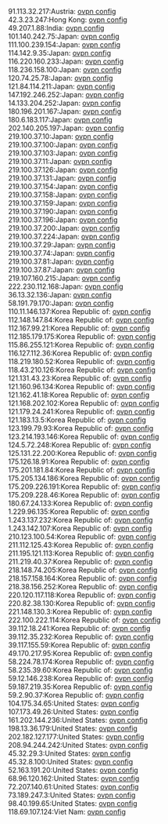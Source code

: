91.113.32.217:Austria: [ovpn config](vpn/91_113_32_217.ovpn)  
42.3.23.247:Hong Kong: [ovpn config](vpn/42_3_23_247.ovpn)  
49.207.1.88:India: [ovpn config](vpn/49_207_1_88.ovpn)  
101.140.242.75:Japan: [ovpn config](vpn/101_140_242_75.ovpn)  
111.100.239.154:Japan: [ovpn config](vpn/111_100_239_154.ovpn)  
114.142.9.35:Japan: [ovpn config](vpn/114_142_9_35.ovpn)  
116.220.160.233:Japan: [ovpn config](vpn/116_220_160_233.ovpn)  
118.236.158.100:Japan: [ovpn config](vpn/118_236_158_100.ovpn)  
120.74.25.78:Japan: [ovpn config](vpn/120_74_25_78.ovpn)  
121.84.114.211:Japan: [ovpn config](vpn/121_84_114_211.ovpn)  
147.192.246.252:Japan: [ovpn config](vpn/147_192_246_252.ovpn)  
14.133.204.252:Japan: [ovpn config](vpn/14_133_204_252.ovpn)  
180.196.201.167:Japan: [ovpn config](vpn/180_196_201_167.ovpn)  
180.6.183.117:Japan: [ovpn config](vpn/180_6_183_117.ovpn)  
202.140.205.197:Japan: [ovpn config](vpn/202_140_205_197.ovpn)  
219.100.37.10:Japan: [ovpn config](vpn/219_100_37_10.ovpn)  
219.100.37.100:Japan: [ovpn config](vpn/219_100_37_100.ovpn)  
219.100.37.103:Japan: [ovpn config](vpn/219_100_37_103.ovpn)  
219.100.37.11:Japan: [ovpn config](vpn/219_100_37_11.ovpn)  
219.100.37.126:Japan: [ovpn config](vpn/219_100_37_126.ovpn)  
219.100.37.131:Japan: [ovpn config](vpn/219_100_37_131.ovpn)  
219.100.37.154:Japan: [ovpn config](vpn/219_100_37_154.ovpn)  
219.100.37.158:Japan: [ovpn config](vpn/219_100_37_158.ovpn)  
219.100.37.159:Japan: [ovpn config](vpn/219_100_37_159.ovpn)  
219.100.37.190:Japan: [ovpn config](vpn/219_100_37_190.ovpn)  
219.100.37.196:Japan: [ovpn config](vpn/219_100_37_196.ovpn)  
219.100.37.200:Japan: [ovpn config](vpn/219_100_37_200.ovpn)  
219.100.37.224:Japan: [ovpn config](vpn/219_100_37_224.ovpn)  
219.100.37.29:Japan: [ovpn config](vpn/219_100_37_29.ovpn)  
219.100.37.74:Japan: [ovpn config](vpn/219_100_37_74.ovpn)  
219.100.37.81:Japan: [ovpn config](vpn/219_100_37_81.ovpn)  
219.100.37.87:Japan: [ovpn config](vpn/219_100_37_87.ovpn)  
219.107.160.215:Japan: [ovpn config](vpn/219_107_160_215.ovpn)  
222.230.112.168:Japan: [ovpn config](vpn/222_230_112_168.ovpn)  
36.13.32.136:Japan: [ovpn config](vpn/36_13_32_136.ovpn)  
58.191.79.170:Japan: [ovpn config](vpn/58_191_79_170.ovpn)  
110.11.146.137:Korea Republic of: [ovpn config](vpn/110_11_146_137.ovpn)  
112.148.147.84:Korea Republic of: [ovpn config](vpn/112_148_147_84.ovpn)  
112.167.99.21:Korea Republic of: [ovpn config](vpn/112_167_99_21.ovpn)  
112.185.179.175:Korea Republic of: [ovpn config](vpn/112_185_179_175.ovpn)  
115.86.255.121:Korea Republic of: [ovpn config](vpn/115_86_255_121.ovpn)  
116.127.112.36:Korea Republic of: [ovpn config](vpn/116_127_112_36.ovpn)  
118.219.180.52:Korea Republic of: [ovpn config](vpn/118_219_180_52.ovpn)  
118.43.210.126:Korea Republic of: [ovpn config](vpn/118_43_210_126.ovpn)  
121.131.43.23:Korea Republic of: [ovpn config](vpn/121_131_43_23.ovpn)  
121.160.96.134:Korea Republic of: [ovpn config](vpn/121_160_96_134.ovpn)  
121.162.41.18:Korea Republic of: [ovpn config](vpn/121_162_41_18.ovpn)  
121.168.202.102:Korea Republic of: [ovpn config](vpn/121_168_202_102.ovpn)  
121.179.24.241:Korea Republic of: [ovpn config](vpn/121_179_24_241.ovpn)  
121.183.13.5:Korea Republic of: [ovpn config](vpn/121_183_13_5.ovpn)  
123.199.79.93:Korea Republic of: [ovpn config](vpn/123_199_79_93.ovpn)  
123.214.193.146:Korea Republic of: [ovpn config](vpn/123_214_193_146.ovpn)  
124.5.72.248:Korea Republic of: [ovpn config](vpn/124_5_72_248.ovpn)  
125.131.22.200:Korea Republic of: [ovpn config](vpn/125_131_22_200.ovpn)  
175.126.18.91:Korea Republic of: [ovpn config](vpn/175_126_18_91.ovpn)  
175.201.181.84:Korea Republic of: [ovpn config](vpn/175_201_181_84.ovpn)  
175.205.134.186:Korea Republic of: [ovpn config](vpn/175_205_134_186.ovpn)  
175.209.226.191:Korea Republic of: [ovpn config](vpn/175_209_226_191.ovpn)  
175.209.228.46:Korea Republic of: [ovpn config](vpn/175_209_228_46.ovpn)  
180.67.24.133:Korea Republic of: [ovpn config](vpn/180_67_24_133.ovpn)  
1.229.96.135:Korea Republic of: [ovpn config](vpn/1_229_96_135.ovpn)  
1.243.137.232:Korea Republic of: [ovpn config](vpn/1_243_137_232.ovpn)  
1.243.142.107:Korea Republic of: [ovpn config](vpn/1_243_142_107.ovpn)  
210.123.100.54:Korea Republic of: [ovpn config](vpn/210_123_100_54.ovpn)  
211.112.125.43:Korea Republic of: [ovpn config](vpn/211_112_125_43.ovpn)  
211.195.121.113:Korea Republic of: [ovpn config](vpn/211_195_121_113.ovpn)  
211.219.40.37:Korea Republic of: [ovpn config](vpn/211_219_40_37.ovpn)  
218.148.74.205:Korea Republic of: [ovpn config](vpn/218_148_74_205.ovpn)  
218.157.158.164:Korea Republic of: [ovpn config](vpn/218_157_158_164.ovpn)  
218.38.156.252:Korea Republic of: [ovpn config](vpn/218_38_156_252.ovpn)  
220.120.117.118:Korea Republic of: [ovpn config](vpn/220_120_117_118.ovpn)  
220.82.38.130:Korea Republic of: [ovpn config](vpn/220_82_38_130.ovpn)  
221.148.130.3:Korea Republic of: [ovpn config](vpn/221_148_130_3.ovpn)  
222.100.222.114:Korea Republic of: [ovpn config](vpn/222_100_222_114.ovpn)  
39.112.18.241:Korea Republic of: [ovpn config](vpn/39_112_18_241.ovpn)  
39.112.35.232:Korea Republic of: [ovpn config](vpn/39_112_35_232.ovpn)  
39.117.155.59:Korea Republic of: [ovpn config](vpn/39_117_155_59.ovpn)  
49.170.217.95:Korea Republic of: [ovpn config](vpn/49_170_217_95.ovpn)  
58.224.78.174:Korea Republic of: [ovpn config](vpn/58_224_78_174.ovpn)  
58.235.39.60:Korea Republic of: [ovpn config](vpn/58_235_39_60.ovpn)  
59.12.146.238:Korea Republic of: [ovpn config](vpn/59_12_146_238.ovpn)  
59.187.219.35:Korea Republic of: [ovpn config](vpn/59_187_219_35.ovpn)  
59.2.90.37:Korea Republic of: [ovpn config](vpn/59_2_90_37.ovpn)  
104.175.34.65:United States: [ovpn config](vpn/104_175_34_65.ovpn)  
107.173.49.26:United States: [ovpn config](vpn/107_173_49_26.ovpn)  
161.202.144.236:United States: [ovpn config](vpn/161_202_144_236.ovpn)  
198.13.36.179:United States: [ovpn config](vpn/198_13_36_179.ovpn)  
202.182.127.177:United States: [ovpn config](vpn/202_182_127_177.ovpn)  
208.94.244.242:United States: [ovpn config](vpn/208_94_244_242.ovpn)  
45.32.29.3:United States: [ovpn config](vpn/45_32_29_3.ovpn)  
45.32.8.100:United States: [ovpn config](vpn/45_32_8_100.ovpn)  
52.163.191.20:United States: [ovpn config](vpn/52_163_191_20.ovpn)  
68.96.120.162:United States: [ovpn config](vpn/68_96_120_162.ovpn)  
72.207.140.61:United States: [ovpn config](vpn/72_207_140_61.ovpn)  
73.189.247.3:United States: [ovpn config](vpn/73_189_247_3.ovpn)  
98.40.199.65:United States: [ovpn config](vpn/98_40_199_65.ovpn)  
118.69.107.124:Viet Nam: [ovpn config](vpn/118_69_107_124.ovpn)  
